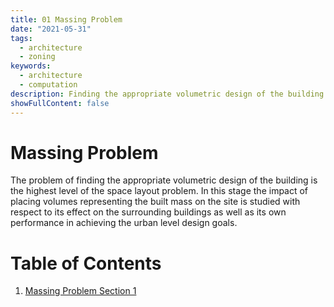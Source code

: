 ```yaml
---
title: 01 Massing Problem
date: "2021-05-31"
tags:
  - architecture
  - zoning
keywords:
  - architecture
  - computation
description: Finding the appropriate volumetric design of the building
showFullContent: false
---
```


# Massing Problem

The problem of finding the appropriate volumetric design of the building is the highest level of the space layout problem. In this stage the impact of placing volumes representing the built mass on the site is studied with respect to its effect on the surrounding buildings as well as its own performance in achieving the urban level design goals.

# Table of Contents

1.  [Massing Problem Section 1](/posts/massing-problem-section-1)
